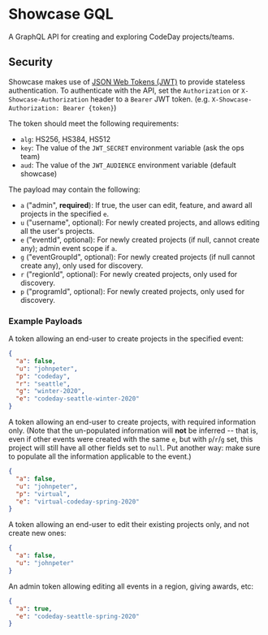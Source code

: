# Showcase GQL

A GraphQL API for creating and exploring CodeDay projects/teams.

## Security

Showcase makes use of [JSON Web Tokens (JWT)](https://jwt.io/) to provide stateless authentication. To authenticate
with the API, set the `Authorization` or `X-Showcase-Authorization` header to a `Bearer` JWT token.
(e.g. `X-Showcase-Authorization: Bearer {token}`)

The token should meet the following requirements:

- `alg`: HS256, HS384, HS512
- `key`: The value of the `JWT_SECRET` environment variable (ask the ops team)
- `aud`: The value of the `JWT_AUDIENCE` environment variable (default showcase)

The payload may contain the following:

- `a` ("admin", **required**): If true, the user can edit, feature, and award all projects in the specified `e`.
- `u` ("username", optional): For newly created projects, and allows editing all the user's projects.
- `e` ("eventId", optional): For newly created projects (if null, cannot create any); admin event scope if `a`.
- `g` ("eventGroupId", optional): For newly created projects (if null cannot create any), only used for discovery.
- `r` ("regionId", optional): For newly created projects, only used for discovery.
- `p` ("programId", optional): For newly created projects, only used for discovery.

### Example Payloads

A token allowing an end-user to create projects in the specified event:

```json
{
  "a": false,
  "u": "johnpeter",
  "p": "codeday",
  "r": "seattle",
  "g": "winter-2020",
  "e": "codeday-seattle-winter-2020"
}
```

A token allowing an end-user to create projects, with required information only. (Note that the un-populated information
will **not** be inferred -- that is, even if other events were created with the same `e`, but with `p`/`r`/`g` set, this
project will still have all other fields set to `null`. Put another way: make sure to populate all the information
applicable to the event.)

```json
{
  "a": false,
  "u": "johnpeter",
  "p": "virtual",
  "e": "virtual-codeday-spring-2020"
}
```

A token allowing an end-user to edit their existing projects only, and not create new ones:

```json
{
  "a": false,
  "u": "johnpeter"
}
```

An admin token allowing editing all events in a region, giving awards, etc:

```json
{
  "a": true,
  "e": "codeday-seattle-spring-2020"
}
```
